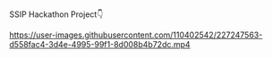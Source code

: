 SSIP Hackathon Project👇

https://user-images.githubusercontent.com/110402542/227247563-d558fac4-3d4e-4995-99f1-8d008b4b72dc.mp4
